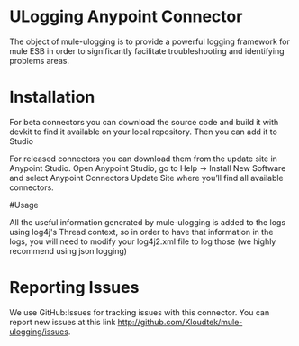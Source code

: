 # ULogging Anypoint Connector

The object of mule-ulogging is to provide a powerful logging framework for mule ESB in order to significantly facilitate
troubleshooting and identifying problems areas.

# Installation 
For beta connectors you can download the source code and build it with devkit to find it available on your local repository. Then you can add it to Studio

For released connectors you can download them from the update site in Anypoint Studio. 
Open Anypoint Studio, go to Help → Install New Software and select Anypoint Connectors Update Site where you’ll find all available connectors.

#Usage

All the useful information generated by mule-ulogging is added to the logs using log4j's Thread context, so in order to
have that information in the logs, you will need to modify your log4j2.xml file to log those (we highly recommend using json logging)

# Reporting Issues
We use GitHub:Issues for tracking issues with this connector. You can report new issues at this link http://github.com/Kloudtek/mule-ulogging/issues.
